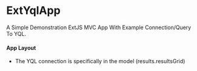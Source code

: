 ExtYqlApp
=========

A Simple Demonstration ExtJS MVC App With Example Connection/Query To YQL.

<h4> App Layout </h4>
  <ul>
  <li>
  The YQL connection is specifically in the model (results.resultsGrid)
  </li>
  </ul>
